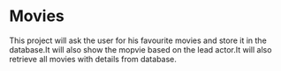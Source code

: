 # Movies
This project will ask the user for his favourite movies and store it in the database.It will also show the mopvie based on the lead actor.It will also retrieve all movies with details from database.
